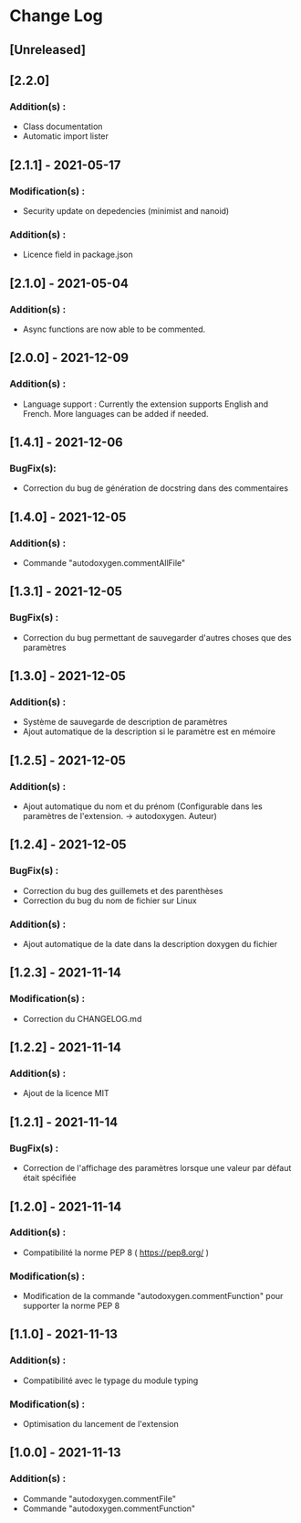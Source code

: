 # Change Log

## [Unreleased]
## [2.2.0]
### Addition(s) :
- Class documentation
- Automatic import lister

## [2.1.1] - 2021-05-17
### Modification(s) :
- Security update on depedencies (minimist and nanoid)
### Addition(s) :
- Licence field in package.json
## [2.1.0] - 2021-05-04
### Addition(s) :
- Async functions are now able to be commented.
## [2.0.0] - 2021-12-09
### Addition(s) :
- Language support : Currently the extension supports English and French. More languages can be added if needed.

## [1.4.1] - 2021-12-06
### BugFix(s):
- Correction du bug de génération de docstring dans des commentaires
## [1.4.0] - 2021-12-05
### Addition(s) : 
- Commande "autodoxygen.commentAllFile"
## [1.3.1] - 2021-12-05
### BugFix(s) :
- Correction du bug permettant de sauvegarder d'autres choses que des paramètres
## [1.3.0] - 2021-12-05
### Addition(s) :
- Système de sauvegarde de description de paramètres
- Ajout automatique de la description si le paramètre est en mémoire

## [1.2.5] - 2021-12-05
### Addition(s) :
- Ajout automatique du nom et du prénom (Configurable dans les paramètres de l'extension. -> autodoxygen. Auteur)

## [1.2.4] - 2021-12-05
### BugFix(s) :
- Correction du bug des guillemets et des parenthèses
- Correction du bug du nom de fichier sur Linux

### Addition(s) :
- Ajout automatique de la date dans la description doxygen du fichier

## [1.2.3] - 2021-11-14
### Modification(s) :
- Correction du CHANGELOG.md

## [1.2.2] - 2021-11-14
### Addition(s) :
- Ajout de la licence MIT

## [1.2.1] - 2021-11-14
### BugFix(s) :
- Correction de l'affichage des paramètres lorsque une valeur par défaut était spécifiée

## [1.2.0] - 2021-11-14
### Addition(s) :
- Compatibilité la norme PEP 8 ( https://pep8.org/ )

### Modification(s) :
- Modification de la commande "autodoxygen.commentFunction" pour supporter la norme PEP 8

## [1.1.0] - 2021-11-13
### Addition(s) :
- Compatibilité avec le typage du module typing 

### Modification(s) :
- Optimisation du lancement de l'extension

## [1.0.0] - 2021-11-13
### Addition(s) :
- Commande "autodoxygen.commentFile"
- Commande "autodoxygen.commentFunction"